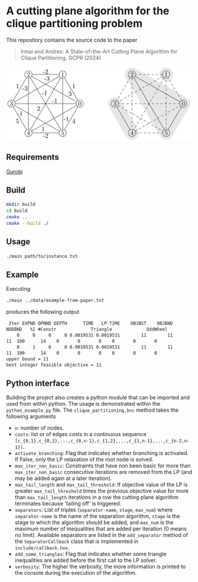 # A cutting plane algorithm for the clique partitioning problem

This repository contains the source code to the paper 


> Irmai and Andres: A State-of-the-Art Cutting Plane Algorithm for Clique Partitioning. GCPR (2024)

![example](cpp-example.png)

## Requirements
[Gurobi](https://www.gurobi.com/documentation/current/refman/cpp_api_overview.html)

## Build

```bash
mkdir build
cd build
cmake ..
cmake --build ./
```

## Usage
```bash
./main path/to/instance.txt
```

## Example

Executing 
```bash
./main ../data/example-from-paper.txt
```
produces the following output

```
 Iter EXPND OPNND DEPTH      TIME   LP-TIME    OBJBST    OBJBND    NODBND   %I #Constr             Triangle             OddWheel 
    0     0     0     0 0.0019531 0.0019531        11        11        11  100      14    0       0       0    0       0       0 
    0     1     0     0 0.0019531 0.0019531        11        11        11  100      14    0       0       0    0       0       0 
upper bound = 11
best integer feasible objective = 11
```

## Python interface
Building the project also creates a python module that can be imported and used from within python.
The usage is demonstrated within the `python_example.py` file.
The `clique_partitioning.bnc` method takes the following arguments
- `n`: number of nodes.
- `costs`: list or of edges costs in a continuous sequence `[c_{0,1},c_{0,2},...,c_{0,n-1},c_{1,2},...,c_{1,n-1},...,c_{n-2,n-1}]`.
- `activate_branching`: Flag that indicates whether branching is activated. If False, only the LP relaxation of the root node is solved.
- `max_iter_non_basic`: Constraints that have non been basic for more than `max_iter_non_basic` consecutive iterations are removed from the LP (and may be added again at a later iteration).
- `max_tail_length` and `max_tail_threshold`: If objective value of the LP is greater `max_tail_threshold` times the previous objective value for more than `max_tail_length` iterations in a row the cutting plane algorithm terminates because 'tailing off' is triggered.
- `separators`: List of triples (`separator-name`, `stage`, `max_num`) where `separator-name` is the name of the separation algorithm, `stage` is the stage to which the algorithm should be added, and `max_num` is the maximum number of inequalities that are added per iteration (0 means no limit). Available separators are listed in the `add_separator` method of the `SeparatorCallback` class that is implemented in `include/callback.hxx`.
- `add_some_triangles`: Flag that indicates whether some triangle inequalities are added before the first call to the LP solver.
- `verbosity`: The higher the verbosity, the more information is printed to the console during the execution of the algorithm.